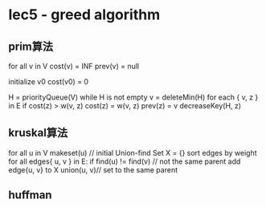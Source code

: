 # lec5 - greed algorithm
## prim算法
for all v in V
  cost(v) = INF
  prev(v) = null

initialize v0
cost(v0) = 0

H = priorityQueue(V)
while H is not empty
  v = deleteMin(H)
  for each { v, z } in E
    if cost(z) > w(v, z)
      cost(z) = w(v, z)
      prev(z) = v
      decreaseKey(H, z)

## kruskal算法
for all u in V
  makeset(u) // initial Union-find Set
X = {}
sort edges by weight
for all edges{ u, v } in E:
  if find(u) != find(v) // not the same parent
    add edge{u, v} to X
    union(u, v)// set to the same parent

## huffman
